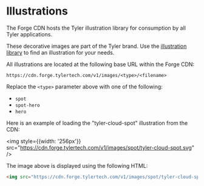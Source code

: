# Illustrations

The Forge CDN hosts the Tyler illustration library for consumption by all Tyler applications.

These decorative images are part of the Tyler brand. Use the [illustration library](/assets/illustration-library) to find an illustration for your needs.

All illustrations are located at the following base URL within the Forge CDN:

```
https://cdn.forge.tylertech.com/v1/images/<type>/<filename>
```

Replace the `<type>` parameter above with one of the following:

- `spot`
- `spot-hero`
- `hero`

Here is an example of loading the "tyler-cloud-spot" illustration from the CDN:

<img style={{width: '256px'}} src="https://cdn.forge.tylertech.com/v1/images/spot/tyler-cloud-spot.svg" />

The image above is displayed using the following HTML:

```html
<img src="https://cdn.forge.tylertech.com/v1/images/spot/tyler-cloud-spot.svg" />
```
